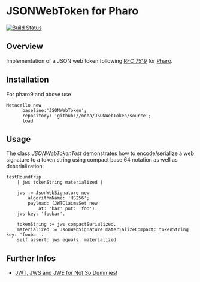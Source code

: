 # JSONWebToken for Pharo

[![Build Status](https://travis-ci.org/noha/JSONWebToken.svg?branch=master)](https://travis-ci.org/noha/JSONWebToken)

## Overview

Implementation of a JSON web token following [RFC 7519](https://tools.ietf.org/html/rfc7519) for [Pharo](http://www.pharo.org).

## Installation

For pharo9 and above use

```Smalltalk
Metacello new
      baseline:'JSONWebToken';
      repository: 'github://noha/JSONWebToken/source';
      load
```

## Usage

The class *JSONWebTokenTest* demonstrates how to encode/serialize a web signature to a token string using compact base 64 notation 
as well as deserialization:

```Smalltalk
testRoundtrip
	| jws tokenString materialized |
	
	jws := JsonWebSignature new
		algorithmName: 'HS256';
		payload: (JWTClaimsSet new
			at: 'bar' put: 'foo').
	jws key: 'foobar'.
	
	tokenString := jws compactSerialized.
	materialized := JsonWebSignature materializeCompact: tokenString key: 'foobar'.
	self assert: jws equals: materialized

```

## Further Infos
- [JWT, JWS and JWE for Not So Dummies!](https://medium.facilelogin.com/jwt-jws-and-jwe-for-not-so-dummies-b63310d201a3)
